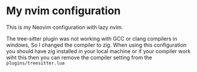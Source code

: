 # My nvim configuration

This is my Neovim configuration with lazy nvim.

The tree-sitter plugin was not working with GCC or clang compilers in windows, So I changed the compiler to zig.
When using this configuration you should have zig installed in your local machine or if your compiler work wiht this then you can remove the compiler setting from the `plugins/treesitter.lua`
